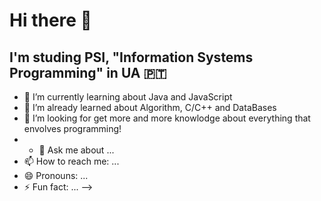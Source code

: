 # Hi there 👋
## I'm studing PSI, "Information Systems Programming" in UA 🇵🇹

- 🔭 I’m currently learning about Java and JavaScript
- 👯 I’m already learned about Algorithm, C/C++ and DataBases
- 🤔 I’m looking for get more and more knowlodge about everything that envolves programming! 
- - 💬 Ask me about ...
- 📫 How to reach me: ...
- 😄 Pronouns: ...
- ⚡ Fun fact: ...
-->
